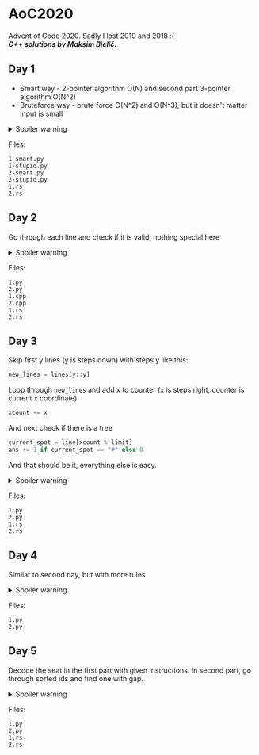 # AoC2020
Advent of Code 2020. Sadly I lost 2019 and 2018 :(  
**_C++ solutions by Maksim Bjelić._**

## Day 1
 - Smart way - 2-pointer algorithm O(N) and second part 3-pointer algorithm O(N^2)
 - Bruteforce way - brute force O(N^2) and O(N^3), but it doesn't matter input is small


<details>
  <summary>Spoiler warning</summary>
    Part 1: 1020084<br />
    Part 2: 295086480
</details>

Files:
```
1-smart.py  
1-stupid.py  
2-smart.py  
2-stupid.py
1.rs
2.rs
```
## Day 2
Go through each line and check if it is valid, nothing special here

<details>
  <summary>Spoiler warning</summary>
    Part 1: 439<br />
    Part 2: 584
</details>

Files:
```
1.py
2.py
1.cpp
2.cpp
1.rs
2.rs
```
## Day 3
Skip first y lines (y is steps down) with steps y like this:
```python
new_lines = lines[y::y]
```
Loop through `new_lines` and add x to counter (x is steps right, counter is current x coordinate)
```python
xcount += x
```
And next check if there is a tree
```python
current_spot = line[xcount % limit]
ans += 1 if current_spot == "#" else 0
```
And that should be it, everything else is easy.

<details>
  <summary>Spoiler warning</summary>
  Part 1: 299<br />
  Part 2: 3621285278
</details>

Files:
```
1.py
2.py
1.rs
2.rs
```
## Day 4
Similar to second day, but with more rules

<details>
  <summary>Spoiler warning</summary>
    Part 1: 250<br />
    Part 2: 158
</details>

Files:
```
1.py
2.py
```

## Day 5
Decode the seat in the first part with given instructions.
In second part, go through sorted ids and find one with gap.

<details>
  <summary>Spoiler warning</summary>
    Part 1: 858<br />
    Part 2: 557
</details>

Files:
```
1.py
2.py
1.rs
2.rs
```
